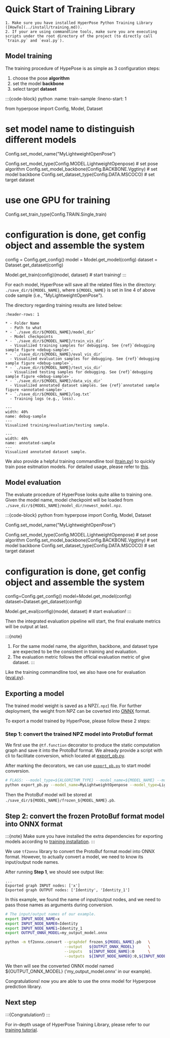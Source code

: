 # Quick Start of Training Library

```{admonition} Prerequisites
1. Make sure you have installed HyperPose Python Training Library ([HowTo](../install/training.md)).
2. If your are using commandline tools, make sure you are executing scripts under the root directory of the project (to directly call `train.py` and `eval.py`).
```

## Model training

The training procedure of HypePose is as simple as 3 configuration steps:
1. choose the pose **algorithm**
2. set the model **backbone**
3. select target **dataset**

:::{code-block} python
:name: train-sample
:lineno-start: 1

from hyperpose import Config, Model, Dataset

# set model name to distinguish different models
Config.set_model_name("MyLightweightOpenPose")

Config.set_model_type(Config.MODEL.LightweightOpenpose)  # set pose algorithm
Config.set_model_backbone(Config.BACKBONE.Vggtiny)       # set model backbone
Config.set_dataset_type(Config.DATA.MSCOCO)              # set target dataset

# use one GPU for training
Config.set_train_type(Config.TRAIN.Single_train)

# configuration is done, get config object and assemble the system
config = Config.get_config()
model = Model.get_model(config)
dataset = Dataset.get_dataset(config)

Model.get_train(config)(model, dataset) # start training!
:::

For each model, HyperPose will save all the related files in the directory:
`./save_dir/${MODEL_NAME}`, where `${MODEL_NAME}` is set in line 4 of above code sample (i.e., "MyLightweightOpenPose").

The directory regarding training results are listed below:  

```{list-table} Direcories for training results
:header-rows: 1

* - Folder Name
  - Path to what
* - `./save_dir/${MODEL_NAME}/model_dir`
  - Model checkpoints
* - `./save_dir/${MODEL_NAME}/train_vis_dir`
  - Visualized training samples for debugging. See {ref}`debugging sample figure <debug-sample>`.
* - `./save_dir/${MODEL_NAME}/eval_vis_dir`
  - Visualized evaluation samples for debugging. See {ref}`debugging sample figure <debug-sample>`.
* - `./save_dir/${MODEL_NAME}/test_vis_dir`
  - Visualized testing samples for debugging. See {ref}`debugging sample figure <debug-sample>`.
* - `./save_dir/${MODEL_NAME}/data_vis_dir`
  - Visualized annotated dataset samples. See {ref}`annotated sample figure <annotated-sample>`.
* - `./save_dir/${MODEL_NAME}/log.txt`
  - Training logs (e.g., loss).
```

```{figure} ../images/train_vis_dir.png
---
width: 40%
name: debug-sample
---
Visualized training/evaluation/testing sample.
```

```{figure} ../images/data_vis_dir.png
---
width: 40%
name: annotated-sample
---
Visualized annotated dataset sample.
```

We also provide a helpful training commandline tool ([train.py](https://github.com/tensorlayer/hyperpose/blob/master/train.py)) to quickly train pose esitmation models. For detailed usage, please refer to [this](https://github.com/tensorlayer/hyperpose/blob/master/train.py).

## Model evaluation

The evaluate procedure of HyperPose looks quite alike to training one.
Given the model name, model checkpoint will be loaded from `./save_dir/${MODEL_NAME}/model_dir/newest_model.npz`.

:::{code-block} python
from hyperpose import Config, Model, Dataset

Config.set_model_name("MyLightweightOpenPose")

Config.set_model_type(Config.MODEL.LightweightOpenpose)  # set pose algorithm
Config.set_model_backbone(Config.BACKBONE.Vggtiny)       # set model backbone
Config.set_dataset_type(Config.DATA.MSCOCO)              # set target dataset

# configuration is done, get config object and assemble the system
config=Config.get_config()
model=Model.get_model(config)
dataset=Dataset.get_dataset(config)

Model.get_eval(config)(model, dataset) # start evaluation!
:::

Then the integrated evaluation pipeline will start, the final evaluate metrics will be output at last.

:::{note}
1. For the same model name, the algorithm, backbone, and dataset type are expected to be the consistent in training and evaluation.
2. The evaluation metric follows the official evaluation metric of give dataset.
:::

Like the training commandline tool, we also have one for evaluation ([eval.py](https://github.com/tensorlayer/hyperpose/blob/master/eval.py)).

## Exporting a model

The trained model weight is saved as a NPZ(`.npz`) file. For further deployment, the weight from NPZ can be coverted into [ONNX](https://onnx.ai/) format.

To export a model trained by HyperPose, please follow these 2 steps:

### Step 1: convert the trained NPZ model into ProtoBuf format

We first use the `@tf.function` decorator to produce the static computation graph and save it into the ProtoBuf format.
We already provide a script with cli to facilitate conversion, which located at [export_pb.py](https://github.com/tensorlayer/hyperpose/blob/master/export_pb.py). 

After marking the decorators, we can use [`export_pb.py`](https://github.com/tensorlayer/hyperpose/blob/master/export_pb.py) to start model conversion.

```bash
# FLAGS: --model_type=${ALGORITHM_TYPE} --model_name=${MODEL_NAME} --model_backbone={BACKBONE_TYPE}
python export_pb.py --model_name=MyLightweightOpenpose --model_type=LightweightOpenpose --model_backbone=Vggtiny
```

Then the ProtoBuf model will be stored at `./save_dir/${MODEL_NAME}/frozen_${MODEL_NAME}.pb`.

## Step 2: convert the frozen ProtoBuf format model into ONNX format

:::{note}
Make sure you have installed the extra dependencies for exporting models according to [training installation](../install/training.md).
:::

We use `tf2onnx` library to convert the ProtoBuf format model into ONNX format. 
However, to actually convert a model, we need to know its input/output node names.

After running **Step 1**, we should see output like:

```text
...
Exported graph INPUT nodes: ['x']
Exported graph OUTPUT nodes: ['Identity', 'Identity_1']
```

In this example, we found the name of input/output nodes, and we need to pass those names as arguments during conversion.

```bash
# The input/output names of our example.
export INPUT_NODE_NAME=x
export INPUT_NODE_NAME0=Identity
export INPUT_NODE_NAME1=Identity_1
export OUTPUT_ONNX_MODEL=my_output_model.onnx

python -m tf2onnx.convert --graphdef frozen_${MODEL_NAME}.pb   \
                          --output   ${OUTPUT_ONNX_MODEL}      \
                          --inputs   ${INPUT_NODE_NAME}:0      \
                          --outputs  ${INPUT_NODE_NAME0}:0,${INPUT_NODE_NAME1}:0
```

We then will see the converted ONNX model named ${OUTPUT_ONNX_MODEL} ('my_output_model.onnx' in our example).

Congratulations! now you are able to use the onnx model for Hyperpose prediction library.

## Next step

:::{Congratulation!}
:::

For in-depth usage of HyperPose Training Library, please refer to our [training tutorial](../tutorial/training.md).
